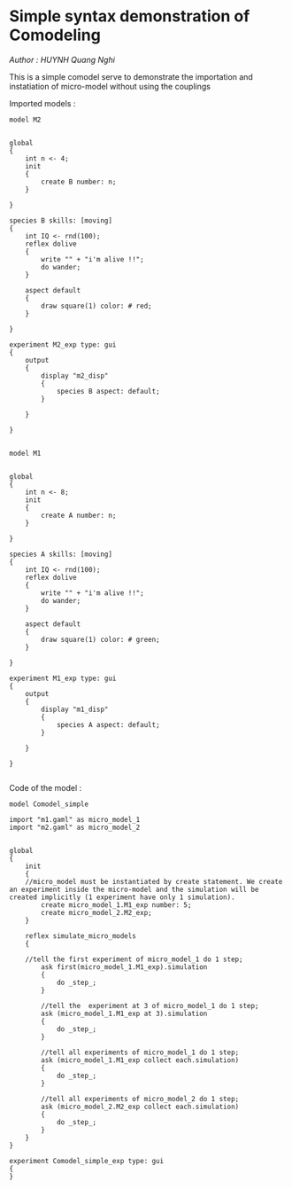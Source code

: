 [//]: # (keyword|concept_comodel)
# Simple syntax demonstration of Comodeling 


_Author : HUYNH Quang Nghi_

This is a simple comodel serve to demonstrate the importation and instatiation of micro-model without using the couplings  


Imported models : 

```
model M2


global
{
	int n <- 4;
	init
	{
		create B number: n;
	}

}

species B skills: [moving]
{
	int IQ <- rnd(100);
	reflex dolive
	{
		write "" + "i'm alive !!";
		do wander;
	}

	aspect default
	{
		draw square(1) color: # red;
	}

}

experiment M2_exp type: gui
{
	output
	{
		display "m2_disp"
		{
			species B aspect: default;
		}

	}

}


```


```
model M1


global
{
	int n <- 8;
	init
	{
		create A number: n;
	}

}

species A skills: [moving]
{
	int IQ <- rnd(100);
	reflex dolive
	{
		write "" + "i'm alive !!";
		do wander;
	}

	aspect default
	{
		draw square(1) color: # green;
	}

}

experiment M1_exp type: gui
{
	output
	{
		display "m1_disp"
		{
			species A aspect: default;
		}

	}

}


```


Code of the model : 

```
model Comodel_simple

import "m1.gaml" as micro_model_1
import "m2.gaml" as micro_model_2


global
{
	init
	{
	//micro_model must be instantiated by create statement. We create an experiment inside the micro-model and the simulation will be created implicitly (1 experiment have only 1 simulation).
		create micro_model_1.M1_exp number: 5;
		create micro_model_2.M2_exp;
	}

	reflex simulate_micro_models
	{

	//tell the first experiment of micro_model_1 do 1 step;
		ask first(micro_model_1.M1_exp).simulation
		{
			do _step_;
		}

		//tell the  experiment at 3 of micro_model_1 do 1 step;
		ask (micro_model_1.M1_exp at 3).simulation
		{
			do _step_;
		}

		//tell all experiments of micro_model_1 do 1 step;
		ask (micro_model_1.M1_exp collect each.simulation)
		{
			do _step_;
		}

		//tell all experiments of micro_model_2 do 1 step;
		ask (micro_model_2.M2_exp collect each.simulation)
		{
			do _step_;
		}
	}
}

experiment Comodel_simple_exp type: gui
{
}
```
